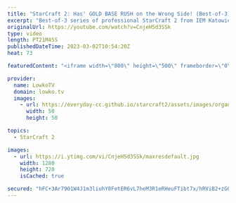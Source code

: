 ```yaml
---
title: "StarCraft 2: Has' GOLD BASE RUSH on the Wrong Side! (Best-of-3)"
excerpt: "Best-of-3 series of professional StarCraft 2 from IEM Katowice. In this best-of-3 match of StarCraft 2 Has (Protoss) decides to go for some very creative strategies versus Spirit (Terran).  Support my work: https://patreon.com/lowkotv Lowko Merch: https://lowko.shop  My YouTube channels: @LowkoTV @MoreLowko"
originalUrl: https://youtube.com/watch?v=CnjeH5d3SSk
type: video
length: PT21M45S
publishedDateTime: 2023-03-02T10:54:20Z
heat: 73

featuredContent: "<iframe width=\"800\" height=\"500\" frameborder=\"0\" src=\"https://www.youtube.com/embed/CnjeH5d3SSk\" allow=\"accelerometer; autoplay; encrypted-media; gyroscope; picture-in-picture\" allowfullscreen></iframe>"

provider:
  name: LowkoTV
  domain: lowko.tv
  images:
    - url: https://everyday-cc.github.io/starcraft2/assets/images/organizations/lowko.tv-50x50.jpg
      width: 50
      height: 50

topics:
  - StarCraft 2

images:
  - url: https://i.ytimg.com/vi/CnjeH5d3SSk/maxresdefault.jpg
    width: 1280
    height: 720
    isCached: true

secured: "hFC+3Ar7901W4J1m3liuhY8FetER6vL7heM3R1eRHeuFTibt7x/hRViB2+zGQpPdfKE8yn0o3KgtI5Aj2J1SPE9Qcph7utUL7yyXIFM7dzUb3RWGv2kh7XFwuM71RxMW02r3QEM0SaeyuCz44Ld3XfRrMYsyztIl5QWDNd7EYcQCNY8MpWXn+wDuTluarGRORQB55OtISN1NsyFd97H4ILOKcNOYUtJ31hc+8wUpjXQvH1Mt1kekfFL+KB4ZkWgFWZqjH8BO/IYKXjkzYVKVTVD3ass8Rv1Grsdk6sRXTaQ4kJyeN3HhK6bgkd/OJ1QlfNTsTapAcr8+fE0dN7AhY1b6wxxjaW8l1umePj5XO1Rvt1Mug8D7s11qx/S3MiP8R0bvnuOsRd08A3RGy8PEH2MVrdDYWU1rij36oTopHBA=;VDglSTLlg8pW1FkVEzgPYg=="
---
```



